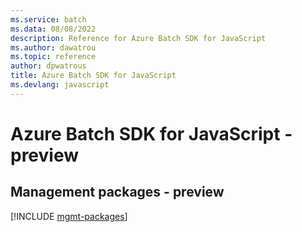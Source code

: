 ```yaml
---
ms.service: batch
ms.data: 08/08/2022
description: Reference for Azure Batch SDK for JavaScript
ms.author: dawatrou
ms.topic: reference
author: dpwatrous
title: Azure Batch SDK for JavaScript
ms.devlang: javascript
---
```

# Azure Batch SDK for JavaScript - preview

## Management packages - preview
[!INCLUDE [mgmt-packages](batch-mgmt-index.md)]